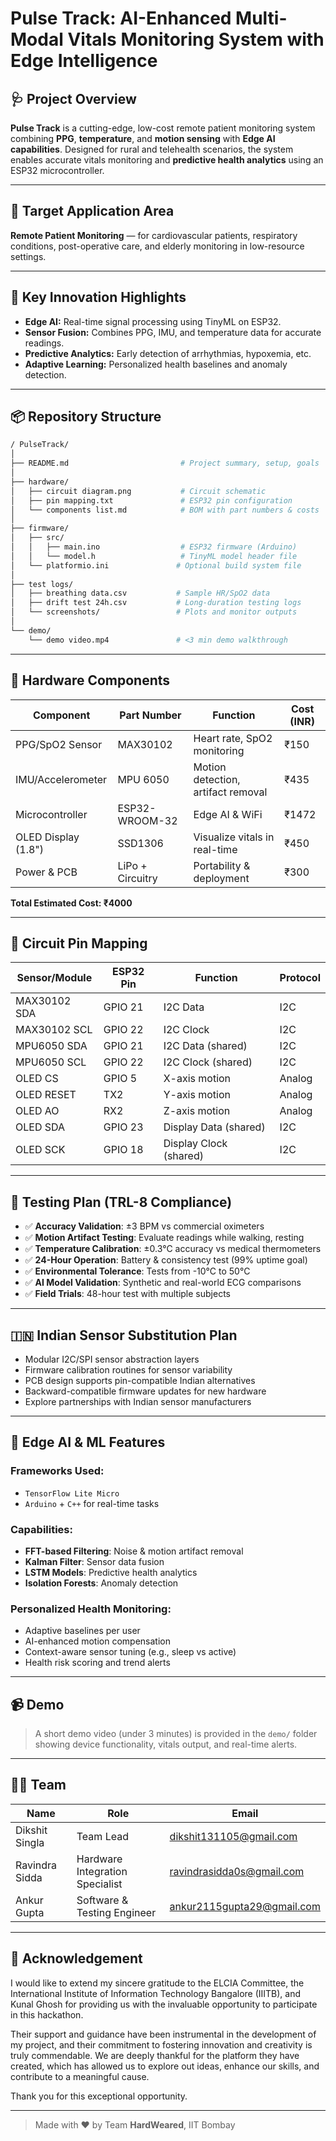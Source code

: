
# Pulse Track: AI-Enhanced Multi-Modal Vitals Monitoring System with Edge Intelligence

## 🩺 Project Overview

**Pulse Track** is a cutting-edge, low-cost remote patient monitoring system combining **PPG**, **temperature**, and **motion sensing** with **Edge AI capabilities**. Designed for rural and telehealth scenarios, the system enables accurate vitals monitoring and **predictive health analytics** using an ESP32 microcontroller.

---

## 🎯 Target Application Area

**Remote Patient Monitoring** — for cardiovascular patients, respiratory conditions, post-operative care, and elderly monitoring in low-resource settings.

---

## 🚀 Key Innovation Highlights

- **Edge AI:** Real-time signal processing using TinyML on ESP32.
- **Sensor Fusion:** Combines PPG, IMU, and temperature data for accurate readings.
- **Predictive Analytics:** Early detection of arrhythmias, hypoxemia, etc.
- **Adaptive Learning:** Personalized health baselines and anomaly detection.

---

## 📦 Repository Structure

```bash
/ PulseTrack/
│
├── README.md                         # Project summary, setup, goals
│
├── hardware/
│   ├── circuit diagram.png           # Circuit schematic
│   ├── pin mapping.txt               # ESP32 pin configuration
│   └── components list.md            # BOM with part numbers & costs
│
├── firmware/
│   ├── src/
│   │   ├── main.ino                  # ESP32 firmware (Arduino)
│   │   └── model.h                   # TinyML model header file
│   └── platformio.ini               # Optional build system file
│
├── test logs/
│   ├── breathing data.csv           # Sample HR/SpO2 data
│   ├── drift test 24h.csv           # Long-duration testing logs
│   └── screenshots/                 # Plots and monitor outputs
│
└── demo/
    └── demo video.mp4               # <3 min demo walkthrough
```

---

## 🔧 Hardware Components

| Component              | Part Number     | Function                         | Cost (INR) |
|------------------------|------------------|----------------------------------|------------|
| PPG/SpO2 Sensor        | MAX30102         | Heart rate, SpO2 monitoring      | ₹150       |
| IMU/Accelerometer      | MPU 6050         | Motion detection, artifact removal | ₹435    |
| Microcontroller        | ESP32-WROOM-32   | Edge AI & WiFi                   | ₹1472      |
| OLED Display (1.8")    | SSD1306          | Visualize vitals in real-time    | ₹450       |
| Power & PCB            | LiPo + Circuitry | Portability & deployment         | ₹300      |

**Total Estimated Cost: ₹4000**

---

## 🔌 Circuit Pin Mapping

| Sensor/Module | ESP32 Pin  | Function               | Protocol |
|---------------|------------|------------------------|----------|
| MAX30102 SDA  | GPIO 21    | I2C Data               | I2C      |
| MAX30102 SCL  | GPIO 22    | I2C Clock              | I2C      |
| MPU6050 SDA   | GPIO 21    | I2C Data (shared)      | I2C      |
| MPU6050 SCL   | GPIO 22    | I2C Clock (shared)     | I2C      |
| OLED CS       | GPIO 5     | X-axis motion          | Analog   |
| OLED RESET    | TX2        | Y-axis motion          | Analog   |
| OLED AO       | RX2        | Z-axis motion          | Analog   |
| OLED SDA      | GPIO 23    | Display Data (shared)  | I2C      |
| OLED SCK      | GPIO 18    | Display Clock (shared) | I2C      |

---

## 🧪 Testing Plan (TRL-8 Compliance)

- ✅ **Accuracy Validation**: ±3 BPM vs commercial oximeters  
- ✅ **Motion Artifact Testing**: Evaluate readings while walking, resting  
- ✅ **Temperature Calibration**: ±0.3°C accuracy vs medical thermometers  
- ✅ **24-Hour Operation**: Battery & consistency test (99% uptime goal)  
- ✅ **Environmental Tolerance**: Tests from -10°C to 50°C  
- ✅ **AI Model Validation**: Synthetic and real-world ECG comparisons  
- ✅ **Field Trials**: 48-hour test with multiple subjects  

---

## 🇮🇳 Indian Sensor Substitution Plan

- Modular I2C/SPI sensor abstraction layers  
- Firmware calibration routines for sensor variability  
- PCB design supports pin-compatible Indian alternatives  
- Backward-compatible firmware updates for new hardware  
- Explore partnerships with Indian sensor manufacturers  

---

## 🧠 Edge AI & ML Features

### Frameworks Used:

- `TensorFlow Lite Micro`  
- `Arduino` + `C++` for real-time tasks  

### Capabilities:

- **FFT-based Filtering**: Noise & motion artifact removal  
- **Kalman Filter**: Sensor data fusion  
- **LSTM Models**: Predictive health analytics  
- **Isolation Forests**: Anomaly detection  

### Personalized Health Monitoring:

- Adaptive baselines per user  
- AI-enhanced motion compensation  
- Context-aware sensor tuning (e.g., sleep vs active)  
- Health risk scoring and trend alerts  

---

## 📹 Demo

> A short demo video (under 3 minutes) is provided in the `demo/` folder showing device functionality, vitals output, and real-time alerts.

---

## 🧑‍💻 Team

| Name             | Role                          | Email                          |
|------------------|-------------------------------|--------------------------------|
| Dikshit Singla   | Team Lead                     | dikshit131105@gmail.com        |
| Ravindra Sidda   | Hardware Integration Specialist | ravindrasidda0s@gmail.com     |
| Ankur Gupta      | Software & Testing Engineer   | ankur2115gupta29@gmail.com     |

---

## 📝 Acknowledgement

I would like to extend my sincere gratitude to the ELCIA Committee, the International Institute of Information Technology Bangalore (IIITB), and Kunal Ghosh for providing us with the invaluable opportunity to participate in this hackathon.

Their support and guidance have been instrumental in the development of my project, and their commitment to fostering innovation and creativity is truly commendable. We are deeply thankful for the platform they have created, which has allowed us to explore out ideas, enhance our skills, and contribute to a meaningful cause.

Thank you for this exceptional opportunity.

---

> Made with ❤️ by Team **HardWeared**, IIT Bombay

